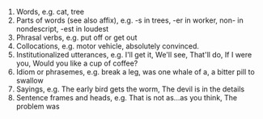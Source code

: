 1. Words, e.g. cat, tree
2. Parts of words (see also affix), e.g. -s in trees, -er in worker, non- in nondescript, -est in loudest
3. Phrasal verbs, e.g. put off or get out
4. Collocations, e.g. motor vehicle, absolutely convinced.
5. Institutionalized utterances, e.g. I'll get it, We'll see, That'll do, If I were you, Would you like a cup of coffee?
6. Idiom or phrasemes, e.g. break a leg, was one whale of a, a bitter pill to swallow
7. Sayings, e.g. The early bird gets the worm, The devil is in the details
8. Sentence frames and heads, e.g. That is not as...as you think, The problem was
